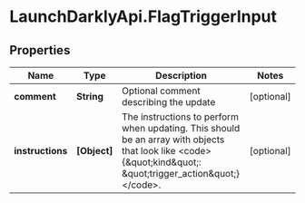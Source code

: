 # LaunchDarklyApi.FlagTriggerInput

## Properties

Name | Type | Description | Notes
------------ | ------------- | ------------- | -------------
**comment** | **String** | Optional comment describing the update | [optional] 
**instructions** | **[Object]** | The instructions to perform when updating. This should be an array with objects that look like &lt;code&gt;{\&quot;kind\&quot;: \&quot;trigger_action\&quot;}&lt;/code&gt;. | [optional] 


